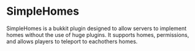 SimpleHomes
===========

SimpleHomes is a bukkit plugin designed to allow servers to implement homes without the use of huge plugins. It supports homes, permissions, and allows players to teleport to eachothers homes.

